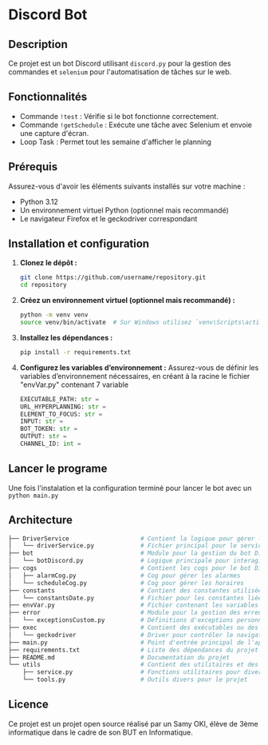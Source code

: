# Discord Bot

## Description

Ce projet est un bot Discord utilisant `discord.py` pour la gestion des commandes et `selenium` pour l'automatisation de tâches sur le web.

## Fonctionnalités

- Commande `!test` : Vérifie si le bot fonctionne correctement.
- Commande `!getSchedule` : Exécute une tâche avec Selenium et envoie une capture d'écran.
- Loop Task : Permet tout les semaine d'afficher le planning

## Prérequis

Assurez-vous d'avoir les éléments suivants installés sur votre machine :
- Python 3.12
- Un environnement virtuel Python (optionnel mais recommandé)
- Le navigateur Firefox et le geckodriver correspondant

## Installation et configuration

1. **Clonez le dépôt :**

   ```bash
   git clone https://github.com/username/repository.git
   cd repository
   ```


2. **Créez un environnement virtuel (optionnel mais recommandé) :**
   ```bash
   python -m venv venv
   source venv/bin/activate  # Sur Windows utilisez `venv\Scripts\activate`
   ```

3. **Installez les dépendances :**
   ```bash
   pip install -r requirements.txt
   ```
    
4. **Configurez les variables d’environnement :**
Assurez-vous de définir les variables d’environnement nécessaires, en créant à la racine le fichier "envVar.py" contenant 7 variable
   ```python
   EXECUTABLE_PATH: str = 
   URL_HYPERPLANNING: str = 
   ELEMENT_TO_FOCUS: str =
   INPUT: str = 
   BOT_TOKEN: str = 
   OUTPUT: str = 
   CHANNEL_ID: int = 
   ```

## Lancer le programe

Une fois l'instalation et la configuration terminé pour lancer le bot avec un `python main.py`

## Architecture 
```bash
├── DriverService                    # Contient la logique pour gérer le service du driver
│   └── driverService.py             # Fichier principal pour le service de driver
├── bot                              # Module pour la gestion du bot Discord
│   └── botDiscord.py                # Logique principale pour interagir avec Discord
├── cogs                             # Contient les cogs pour le bot Discord
│   ├── alarmCog.py                  # Cog pour gérer les alarmes
│   └── scheduleCog.py               # Cog pour gérer les horaires
├── constants                        # Contient des constantes utilisées dans le projet
│   └── constantsDate.py             # Fichier pour les constantes liées aux dates
├── envVar.py                        # Fichier contenant les variables d'environnement
├── error                            # Module pour la gestion des erreurs personnalisées
│   └── exceptionsCustom.py          # Définitions d'exceptions personnalisées
├── exec                             # Contient des exécutables ou des binaires nécessaires
│   └── geckodriver                  # Driver pour contrôler le navigateur via Selenium
├── main.py                          # Point d'entrée principal de l'application
├── requirements.txt                 # Liste des dépendances du projet
├── README.md                        # Documentation du projet
└── utils                            # Contient des utilitaires et des fonctions d'aide
    ├── service.py                   # Fonctions utilitaires pour divers services
    └── tools.py                     # Outils divers pour le projet
```
## Licence

Ce projet est un projet open source réalisé par un Samy OKI, élève de 3ème informatique dans le cadre de son BUT en Informatique.
